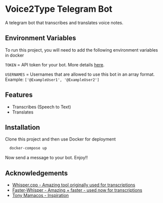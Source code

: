 
# Voice2Type Telegram Bot

A telegram bot that transcribes and translates voice notes. 


## Environment Variables

To run this project, you will need to add the following environment variables in docker

`TOKEN` = API token for your bot. More details [here](https://core.telegram.org/bots/tutorial).

`USERNAMES` = Usernames that are allowed to use this bot in an array format. Example: `['@ExampleUser1', '@ExampleUser2']`


## Features

- Transcribes (Speech to Text)
- Translates

## Installation

Clone this project and then use Docker for deployment

```bash
  docker-compose up
```

Now send a message to your bot. Enjoy!!

## Acknowledgements

 - [Whisper.cpp - Amazing tool originally used for transcriptions](https://github.com/ggerganov/whisper.cpp)
 - [Faster-Whisper - Amazing + faster - used now for transcriptions](https://github.com/guillaumekln/faster-whisper)
 - [Tony Mamacos - Inspiration](https://github.com/matiassingers/awesome-readme)

